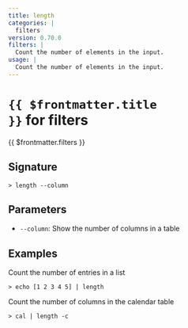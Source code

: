 ```yaml
---
title: length
categories: |
  filters
version: 0.70.0
filters: |
  Count the number of elements in the input.
usage: |
  Count the number of elements in the input.
---
```


# <code>{{ $frontmatter.title }}</code> for filters

<div class='command-title'>{{ $frontmatter.filters }}</div>

## Signature

```> length --column```

## Parameters

 -  `--column`: Show the number of columns in a table

## Examples

Count the number of entries in a list
```shell
> echo [1 2 3 4 5] | length
```

Count the number of columns in the calendar table
```shell
> cal | length -c
```
